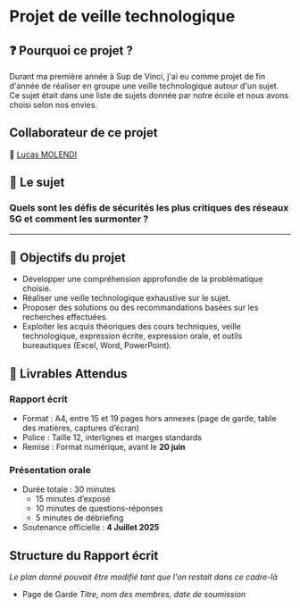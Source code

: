 # Projet de veille technologique 

## :question: Pourquoi ce projet ?  

Durant ma première année à Sup de Vinci, j'ai eu comme projet de fin d'année de réaliser en groupe une veille technologique autour d'un sujet. Ce sujet était dans une liste de sujets donnée par notre école et nous avons choisi selon nos envies.  

## Collaborateur de ce projet  

:man: [Lucas MOLENDI](https://github.com/LucasMolendi)  

## :bookmark_tabs: Le sujet 

### **Quels sont les défis de sécurités les plus critiques des réseaux 5G et comment les surmonter ?**  

---

## :dart: Objectifs du projet  
- Développer une compréhension approfondie de la problématique choisie.
- Réaliser une veille technologique exhaustive sur le sujet.
- Proposer des solutions ou des recommandations basées sur les recherches effectuées.
- Exploiter les acquis théoriques des cours techniques, veille technologique, expression écrite, expression orale, et outils bureautiques (Excel, Word, PowerPoint).

## :blue_book: Livrables Attendus  

### **Rapport écrit**  

- Format : A4, entre 15 et 19 pages hors annexes (page de garde, table des matières, captures d’écran)
- Police : Taille 12, interlignes et marges standards
- Remise : Format numérique, avant le **20 juin**

### **Présentation orale**
- Durée totale : 30 minutes  
  - 15 minutes d’exposé  
  - 10 minutes de questions-réponses  
  - 5 minutes de débriefing
- Soutenance officielle : **4 Juillet 2025**

## Structure du Rapport écrit  
*Le plan donné pouvait être modifié tant que l'on restait dans ce cadre-là*  
- Page de Garde
*Titre, nom des membres, date de soumission*


